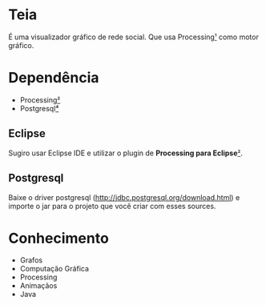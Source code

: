 # Teia

É uma visualizador gráfico de rede social. Que usa Processing[¹] como motor gráfico.

# Dependência

- Processing[²]
- Postgresql[⁴]

## Eclipse

Sugiro usar Eclipse IDE e utilizar o plugin de __Processing para Eclipse__[²].

## Postgresql

Baixe o driver postgresql (http://jdbc.postgresql.org/download.html) e importe o jar para o projeto que você criar com esses sources.

# Conhecimento

- Grafos
- Computação Gráfica
- Processing
- Animaçãos
- Java

[¹]:https://processing.org/
[²]:https://processing.org/tutorials/eclipse/
[³]:https://processing.org/download/
[⁴]:http://jdbc.postgresql.org/download.html
